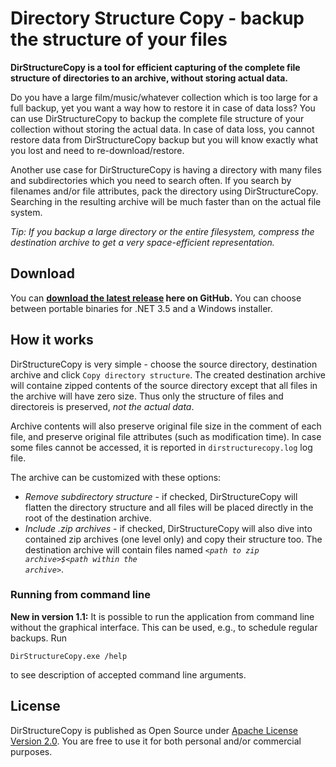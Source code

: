 Directory Structure Copy - backup the structure of your files
================

**DirStructureCopy is a tool for efficient capturing of the complete file structure of directories to an archive, without storing actual data.**

Do you have a large film/music/whatever collection which is too large for a full backup, yet you want a way how to restore it in case of data loss? You can use DirStructureCopy to backup the complete file structure of your collection without storing the actual data. In case of data loss, you cannot restore data from DirStructureCopy backup but you will know exactly what you lost and need to re-download/restore.

Another use case for DirStructureCopy is having a directory with many files and subdirectories which you need to search often. If you search by filenames and/or file attributes, pack the directory using DirStructureCopy. Searching in the resulting archive will be much faster than on the actual file system. 

*Tip: If you backup a large directory or the entire filesystem, compress the destination archive to get a very space-efficient representation.*

Download
--------

You can **[download the latest release](https://github.com/mifeet/DirStructureCopy/releases/latest) here on GitHub.** You can choose between portable binaries for .NET 3.5 and a Windows installer.


How it works
------------
DirStructureCopy is very simple - choose the source directory, destination archive and click `Copy directory structure`. The created destination archive will containe zipped contents of the source directory except that all files in the archive will have zero size. Thus only the structure of files and directoreis is preserved, *not the actual data*. 

Archive contents will also preserve original file size in the comment of each file, and preserve original file attributes (such as modification time). In case some files cannot be accessed, it is reported in `dirstructurecopy.log` log file.


The archive can be customized with these options:

* *Remove subdirectory structure* - if checked, DirStructureCopy will flatten the directory structure and all files will be placed directly in the root of the destination archive.
* *Include .zip archives* - if checked, DirStructureCopy will also dive into contained zip archives (one level only) and copy their structure too. The destination archive will contain files named <code>*&lt;path to zip archive&gt;$&lt;path within the archive&gt;*</code>.

### Running from command line

**New in version 1.1:** It is possible to run the application from command line without the graphical interface. This can be used, e.g., to schedule regular backups. Run

    DirStructureCopy.exe /help
    
to see description of accepted command line arguments.



License
-------

DirStructureCopy is published as Open Source under [Apache License Version 2.0](http://www.apache.org/licenses/LICENSE-2.0.html). You are free to use it for both personal and/or commercial purposes.

